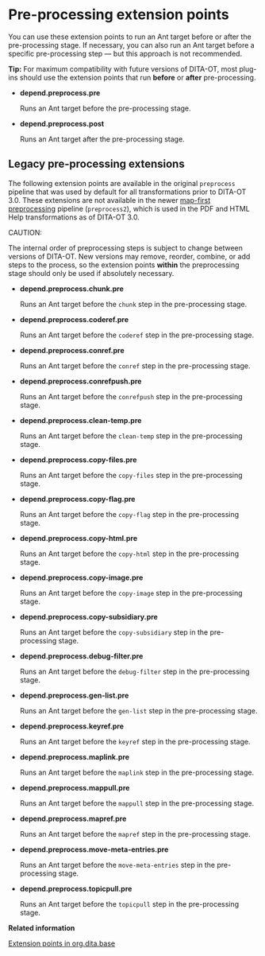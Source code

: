 # Pre-processing extension points

You can use these extension points to run an Ant target before or after the pre-processing stage. If necessary, you can also run an Ant target before a specific pre-processing step — but this approach is not recommended.

**Tip:** For maximum compatibility with future versions of DITA-OT, most plug-ins should use the extension points that run **before** or **after** pre-processing.

-   **__depend.preprocess.pre__**

    Runs an Ant target before the pre-processing stage.

-   **__depend.preprocess.post__**

    Runs an Ant target after the pre-processing stage.


## Legacy pre-processing extensions

The following extension points are available in the original `preprocess` pipeline that was used by default for all transformations prior to DITA-OT 3.0. These extensions are not available in the newer [map-first preprocessing](../reference/map-first-preprocessing.md) pipeline \(`preprocess2`\), which is used in the PDF and HTML Help transformations as of DITA-OT 3.0.

CAUTION:

The internal order of preprocessing steps is subject to change between versions of DITA-OT. New versions may remove, reorder, combine, or add steps to the process, so the extension points **within** the preprocessing stage should only be used if absolutely necessary.

-   **__depend.preprocess.chunk.pre__**

    Runs an Ant target before the `chunk` step in the pre-processing stage.

-   **__depend.preprocess.coderef.pre__**

    Runs an Ant target before the `coderef` step in the pre-processing stage.

-   **__depend.preprocess.conref.pre__**

    Runs an Ant target before the `conref` step in the pre-processing stage.

-   **__depend.preprocess.conrefpush.pre__**

    Runs an Ant target before the `conrefpush` step in the pre-processing stage.

-   **__depend.preprocess.clean-temp.pre__**

    Runs an Ant target before the `clean-temp` step in the pre-processing stage.

-   **__depend.preprocess.copy-files.pre__**

    Runs an Ant target before the `copy-files` step in the pre-processing stage.

-   **__depend.preprocess.copy-flag.pre__**

    Runs an Ant target before the `copy-flag` step in the pre-processing stage.

-   **__depend.preprocess.copy-html.pre__**

    Runs an Ant target before the `copy-html` step in the pre-processing stage.

-   **__depend.preprocess.copy-image.pre__**

    Runs an Ant target before the `copy-image` step in the pre-processing stage.

-   **__depend.preprocess.copy-subsidiary.pre__**

    Runs an Ant target before the `copy-subsidiary` step in the pre-processing stage.

-   **__depend.preprocess.debug-filter.pre__**

    Runs an Ant target before the `debug-filter` step in the pre-processing stage.

-   **__depend.preprocess.gen-list.pre__**

    Runs an Ant target before the `gen-list` step in the pre-processing stage.

-   **__depend.preprocess.keyref.pre__**

    Runs an Ant target before the `keyref` step in the pre-processing stage.

-   **__depend.preprocess.maplink.pre__**

    Runs an Ant target before the `maplink` step in the pre-processing stage.

-   **__depend.preprocess.mappull.pre__**

    Runs an Ant target before the `mappull` step in the pre-processing stage.

-   **__depend.preprocess.mapref.pre__**

    Runs an Ant target before the `mapref` step in the pre-processing stage.

-   **__depend.preprocess.move-meta-entries.pre__**

    Runs an Ant target before the `move-meta-entries` step in the pre-processing stage.

-   **__depend.preprocess.topicpull.pre__**

    Runs an Ant target before the `topicpull` step in the pre-processing stage.


**Related information**  


[Extension points in org.dita.base](../extension-points/extension-points-in-org.dita.base.md)


